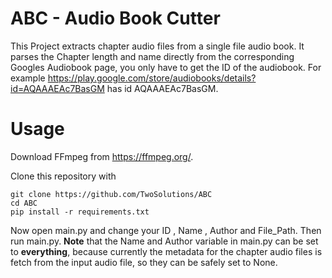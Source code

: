 # ABC - Audio Book Cutter

This Project extracts chapter audio files from a single file audio book.
It parses the Chapter length and name directly from the corresponding Googles Audiobook page, you only have to get the ID of the audiobook.
For example https://play.google.com/store/audiobooks/details?id=AQAAAEAc7BasGM has id AQAAAEAc7BasGM.
 
# Usage
Download FFmpeg from https://ffmpeg.org/.

Clone this repository with 

```
git clone https://github.com/TwoSolutions/ABC
cd ABC
pip install -r requirements.txt
```
Now open main.py and change your ID , Name , Author and File_Path. Then run main.py.
**Note** that the Name and Author variable in main.py can be set to **everything**, because currently the metadata for the chapter audio files is fetch from the input audio file, so they can be safely set to None.
